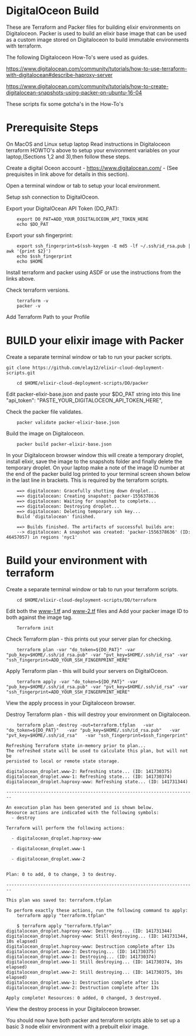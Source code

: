 # DigitalOceon Build

These are Terraform and Packer files for building elixir environments on Digitaloceon.
Packer is used to build an elixir base image that can be used as a custom image stored on Digitaloceon to build immutable environments with terraform.

The following Digitaloceon How-To's were used as guides.

https://www.digitalocean.com/community/tutorials/how-to-use-terraform-with-digitalocean#describe-haproxy-server

https://www.digitalocean.com/community/tutorials/how-to-create-digitalocean-snapshots-using-packer-on-ubuntu-16-04

These scripts fix some gotcha's in the How-To's

# Prerequisite Steps
On MacOS and Linux setup laptop
Read instructions in Digitaloceon terraform HOWTO's above to setup your environment variables on your laptop,(Sections 1,2 and 3),then follow these steps.

Create a digital Oceon account - https://www.digitalocean.com/ - (See prequisites in link above for details in this section).

Open a terminal window or tab to setup your local environment.

Setup ssh connection to DigitalOceon.

Export your DigitalOcean API Token (DO_PAT):

```
    export DO_PAT=ADD_YOUR_DIGITALOCEON_API_TOKEN_HERE
    echo $DO_PAT
```

Export your ssh fingerprint:

```
    export ssh_fingerprint=$(ssh-keygen -E md5 -lf ~/.ssh/id_rsa.pub | awk '{print $2}')
    echo $ssh_fingerprint 
    echo $HOME
```


Install terraform and packer using ASDF or use the instructions from the links above.

Check terraform versions.

```
    terraform -v
    packer -v
```

Add Terraform Path to your Profile





# BUILD your elixir image with Packer

Create a separate terminal window or tab to run your packer scripts.

```
git clone https://github.com/elay12/elixir-cloud-deployment-scripts.git
```

```
    cd $HOME/elixir-cloud-deployment-scripts/DO/packer
```

Edit packer-elixir-base.json and paste your $DO_PAT string into this line "api_token": "PASTE_YOUR_DIGITALOCEON_API_TOKEN_HERE",

Check the packer file validates.

```
    packer validate packer-elixir-base.json
```

Build the image on Digitaloceon.

```
    packer build packer-elixir-base.json
```

In your Digitaloceon browser window this will create a temporary droplet, install elixir, save the image to the snapshots folder and finally delete the temporary droplet.
On your laptop make a note of the image ID number at the end of the packer build log printed to your terminal screen shown below in the last line in brackets.
This is required by the terraform scripts.

```
    ==> digitalocean: Gracefully shutting down droplet...
    ==> digitalocean: Creating snapshot: packer-1556378636
    ==> digitalocean: Waiting for snapshot to complete...
    ==> digitalocean: Destroying droplet...
    ==> digitalocean: Deleting temporary ssh key...
    Build 'digitalocean' finished.

    ==> Builds finished. The artifacts of successful builds are:
    --> digitalocean: A snapshot was created: 'packer-1556378636' (ID: 46457057) in regions 'nyc1'
```    

# Build your environment with terraform

Create a separate terminal window or tab to run your terraform scripts.

```
    cd $HOME/elixir-cloud-deployment-scripts/DO/terraform
```
Edit both the www-1.tf and www-2.tf files and Add your packer image ID to both against the image tag.

```
    Terraform init
```

Check Terraform plan - this prints out your server plan for checking.

```
    terraform plan -var "do_token=${DO_PAT}" -var "pub_key=$HOME/.ssh/id_rsa.pub" -var "pvt_key=$HOME/.ssh/id_rsa" -var "ssh_fingerprint=ADD_YOUR_SSH_FINGERPRINT_HERE"
```

Apply Terraform plan - this will build your servers on DigitalOceon.

```
    terraform apply -var "do_token=${DO_PAT}" -var "pub_key=$HOME/.ssh/id_rsa.pub" -var "pvt_key=$HOME/.ssh/id_rsa" -var "ssh_fingerprint=ADD_YOUR_SSH_FINGERPRINT_HERE"
```

View the apply process in your Digitaloceon browser.

Destroy Terraform plan - this will destroy your environment on Digitaloceon.

```
    terraform plan -destroy -out=terraform.tfplan   -var "do_token=${DO_PAT}"   -var "pub_key=$HOME/.ssh/id_rsa.pub"   -var "pvt_key=$HOME/.ssh/id_rsa"   -var "ssh_fingerprint=$ssh_fingerprint"

Refreshing Terraform state in-memory prior to plan...
The refreshed state will be used to calculate this plan, but will not be
persisted to local or remote state storage.

digitalocean_droplet.www-2: Refreshing state... (ID: 141730375)
digitalocean_droplet.www-1: Refreshing state... (ID: 141730374)
digitalocean_droplet.haproxy-www: Refreshing state... (ID: 141731344)

------------------------------------------------------------------------

An execution plan has been generated and is shown below.
Resource actions are indicated with the following symbols:
  - destroy

Terraform will perform the following actions:

  - digitalocean_droplet.haproxy-www

  - digitalocean_droplet.www-1

  - digitalocean_droplet.www-2


Plan: 0 to add, 0 to change, 3 to destroy.

------------------------------------------------------------------------

This plan was saved to: terraform.tfplan

To perform exactly these actions, run the following command to apply:
    terraform apply "terraform.tfplan"

    $ terraform apply "terraform.tfplan"
digitalocean_droplet.haproxy-www: Destroying... (ID: 141731344)
digitalocean_droplet.haproxy-www: Still destroying... (ID: 141731344, 10s elapsed)
digitalocean_droplet.haproxy-www: Destruction complete after 13s
digitalocean_droplet.www-2: Destroying... (ID: 141730375)
digitalocean_droplet.www-1: Destroying... (ID: 141730374)
digitalocean_droplet.www-1: Still destroying... (ID: 141730374, 10s elapsed)
digitalocean_droplet.www-2: Still destroying... (ID: 141730375, 10s elapsed)
digitalocean_droplet.www-1: Destruction complete after 11s
digitalocean_droplet.www-2: Destruction complete after 13s

Apply complete! Resources: 0 added, 0 changed, 3 destroyed.

```
View the destroy process in your Digitaloceon browser.

You should now have both packer and terraform scripts able to set up a basic 3 node elixir environment with a prebuilt elixir image.